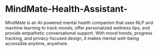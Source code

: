 # MindMate-Health-Assistant-
MindMate is an AI-powered mental health companion that uses NLP and machine learning to track moods, offer personalized wellness tips, and provide empathetic conversational support. With mood trends, progress tracking, and privacy-focused design, it makes mental well-being accessible anytime, anywhere.
